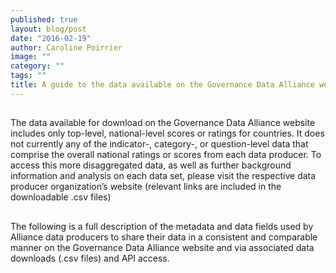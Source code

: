 ```yaml
---
published: true
layout: blog/post
date: "2016-02-19"
author: Caroline Poirrier
image: ""
category: ""
tags: ""
title: A guide to the data available on the Governance Data Alliance website
---
```


##

The data available for download on the Governance Data Alliance website includes only top-level, national-level scores or ratings for countries. It does not currently any of the indicator-, category-, or question-level data that comprise the overall national ratings or scores from each data producer. To access this more disaggregated data, as well as further background information and analysis on each data set, please visit the respective data producer organization’s website (relevant links are included in the downloadable .csv files)

##

The following is a full description of the metadata and data fields used by Alliance data producers to share their data in a consistent and comparable manner on the Governance Data Alliance website and via associated data downloads (.csv files) and API access.


